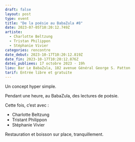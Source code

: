 ```yaml
---
draft: false
layout: post
type: event
title: "De la poésie au BabaZula #8"
date: 2023-07-05T10:20:12.749Z
artiste:
  - Charlotte Beltzung
  - Tristan Philippon
  - Stéphanie Vivier
categories: rencontre
date_debut: 2023-10-17T10:20:12.819Z
date_fin: 2023-10-17T10:20:12.876Z
dates_publiees: 17 octobre 2023 · 19h
lieu: Bar Le BabaZula, 182 avenue Général George S. Patton
tarif: Entrée libre et gratuite
---
```

Un concept hyper simple.

Pendant une heure, au BabaZula, des lectures de poésie.

Cette fois, c’est avec :

- Charlotte Beltzung
- Tristant Philippon
- Stéphanie Vivier

Restauration et boisson sur place, tranquillement.

